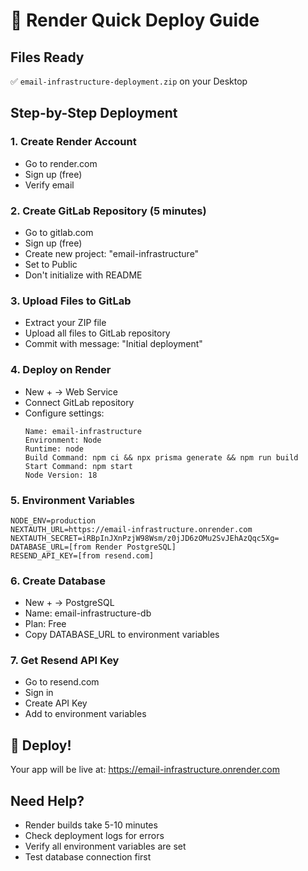 # 🚀 Render Quick Deploy Guide

## Files Ready
✅ `email-infrastructure-deployment.zip` on your Desktop

## Step-by-Step Deployment

### 1. Create Render Account
- Go to render.com
- Sign up (free)
- Verify email

### 2. Create GitLab Repository (5 minutes)
- Go to gitlab.com
- Sign up (free)
- Create new project: "email-infrastructure"
- Set to Public
- Don't initialize with README

### 3. Upload Files to GitLab
- Extract your ZIP file
- Upload all files to GitLab repository
- Commit with message: "Initial deployment"

### 4. Deploy on Render
- New + → Web Service
- Connect GitLab repository
- Configure settings:
  ```
  Name: email-infrastructure
  Environment: Node
  Runtime: node
  Build Command: npm ci && npx prisma generate && npm run build
  Start Command: npm start
  Node Version: 18
  ```

### 5. Environment Variables
```
NODE_ENV=production
NEXTAUTH_URL=https://email-infrastructure.onrender.com
NEXTAUTH_SECRET=iRBpInJXnPzjW98Wsm/z0jJD6zOMu2SvJEhAzQqc5Xg=
DATABASE_URL=[from Render PostgreSQL]
RESEND_API_KEY=[from resend.com]
```

### 6. Create Database
- New + → PostgreSQL
- Name: email-infrastructure-db
- Plan: Free
- Copy DATABASE_URL to environment variables

### 7. Get Resend API Key
- Go to resend.com
- Sign in
- Create API Key
- Add to environment variables

## 🎉 Deploy!
Your app will be live at: https://email-infrastructure.onrender.com

## Need Help?
- Render builds take 5-10 minutes
- Check deployment logs for errors
- Verify all environment variables are set
- Test database connection first